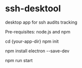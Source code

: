 # ssh-desktool
desktop app for ssh audits tracking


Pre-requisites:
node.js and npm


cd {your-app-dir}
npm init

npm install electron --save-dev

npm run start

